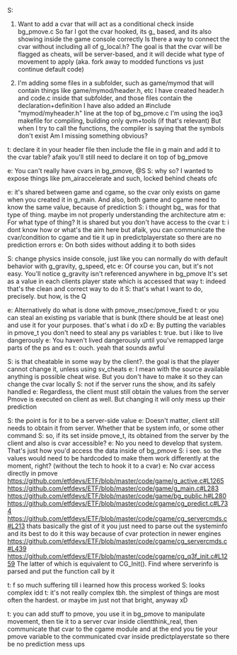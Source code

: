 S:
1.  Want to add a cvar that will act as a conditional check inside bg_pmove.c
So far I got the cvar hooked, its g_ based, and its also showing inside the game console correctly
Is there a way to connect the cvar without including all of g_local.h?
The goal is that the cvar will be flagged as cheats, will be server-based, and it will decide what type of movement to apply (aka. fork away to modded functions vs just continue default code)

2. I'm adding some files in a subfolder, such as game/mymod that will contain things like game/mymod/header.h, etc
I have created header.h and code.c inside that subfolder, and those files contain the declaration+definition
I have also added an #include "mymod/myheader.h" line at the top of bg_pmove.c
I'm using the ioq3 makefile for compiling, building only qvm+tools (if that's relevant)
But when I try to call the functions, the compiler is saying that the symbols don't exist
Am I missing something obvious?

t: declare it in your header file then include the file in g main and add it to the cvar table?
afaik you'll still need to declare it on top of bg_pmove

e: You can't really have cvars in bg_pmove, @S
S: why so? I wanted to expose things like pm_airaccelerate and such, locked behind cheats ofc

e: it's shared between game and cgame, so the cvar only exists on game when you created it in g_main. 
And also, both game and cgame need to know the same value, because of prediction
S: i thought bg_ was for that type of thing. maybe im not properly understanding the architecture atm
e: For what type of thing? It is shared but you don't have access to the cvar
t: i dont know how or what's the aim here but afaik, you can communicate the cvar/condition to cgame and tie it up in predictplayerstate so there are no prediction errors
e: On both sides without adding it to both sides

S: change physics inside console, just like you can normally do with default behavior with g_gravity, g_speed, etc
e: Of course you can, but it's not easy. You'll notice g_gravity isn't referenced anywhere in bg_pmove
It's set as a value in each clients player state which is accessed that way
t: indeed that's the clean and correct way to do it
S: that's what I want to do, precisely. but how, is the Q 

e: Alternatively do what is done with pmove_msec/pmove_fixed
t: or you can steal an existing ps variable that is bunk (there should be at least one) and use it for your purposes. that's what i do xD
e: By putting the variables in pmove_t you don't need to steal any ps variables
t: true. but i like to live dangerously
e: You haven't lived dangerously until you've remapped large parts of the ps and es 
t: ouch. yeah that sounds awful

S: is that cheatable in some way by the client?. the goal is that the player cannot change it, unless using sv_cheats
e: I mean with the source available anything is possible cheat wise. But you don't have to make it so they can change the cvar locally
S: not if the server runs the show, and its safely handled
e: Regardless, the client must still obtain the values from the server
Pmove is executed on client as well. But changing it will only mess up their prediction

S: the point is for it to be a server-side value
e: Doesn't matter, client still needs to obtain it from server. Whether that be system info, or some other command
S: so, if its set inside pmove_t, its obtained from the server by the client and also is cvar accessible?
e: No you need to develop that system. That's just how you'd access the data inside of bg_pmove
S: i see. so the values would need to be hardcoded to make them work differently at the moment, right? (without the tech to hook it to a cvar)
e: No cvar access directly in pmove
https://github.com/etfdevs/ETF/blob/master/code/game/g_active.c#L1265
https://github.com/etfdevs/ETF/blob/master/code/game/g_main.c#L283
https://github.com/etfdevs/ETF/blob/master/code/game/bg_public.h#L280
https://github.com/etfdevs/ETF/blob/master/code/cgame/cg_predict.c#L734
https://github.com/etfdevs/ETF/blob/master/code/cgame/cg_servercmds.c#L213
thats basically the gist of it
you just need to parse out the systeminfo and its best to do it this way because of cvar protection in newer engines
https://github.com/etfdevs/ETF/blob/master/code/cgame/cg_servercmds.c#L439
https://github.com/etfdevs/ETF/blob/master/code/cgame/cg_q3f_init.c#L1259
The latter of which is equivalent to CG_Init(). Find where serverinfo is parsed and put the function call by it

t: f so much suffering till i learned how this process worked
S: looks complex idd
t: it's not really complex tbh. the simplest of things are most often the hardest. or maybe im just not that bright, anyway xD

t:
you can add stuff to pmove, 
you use it in bg_pmove to manipulate movement, 
then tie it to a server cvar inside clientthink_real, 
then communicate that cvar to the cgame module 
and at the end you tie your pmove variable to the communicated cvar inside predictplayerstate so there be no prediction mess ups
